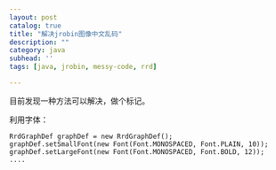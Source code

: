 ```yaml
---
layout: post
catalog: true
title: "解决jrobin图像中文乱码"
description: ""
category: java
subhead: ''
tags: [java, jrobin, messy-code, rrd]

---
```


目前发现一种方法可以解决，做个标记。

利用字体：
  
    RrdGraphDef graphDef = new RrdGraphDef();  
    graphDef.setSmallFont(new Font(Font.MONOSPACED, Font.PLAIN, 10));  
    graphDef.setLargeFont(new Font(Font.MONOSPACED, Font.BOLD, 12));  
    ....  

